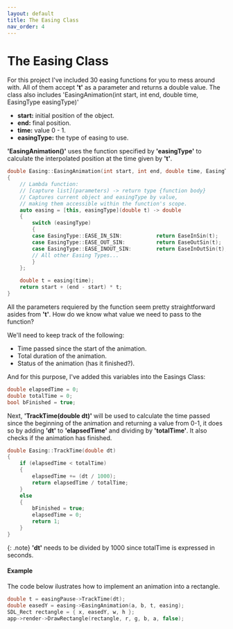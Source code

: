 ```yaml
---
layout: default
title: The Easing Class
nav_order: 4
---
```


# The Easing Class

For this project I've included 30 easing functions for you to mess around with. All of them accept __'t'__ as a parameter and returns a double value.
The class also includes 'EasingAnimation(int start, int end, double time, EasingType easingType)'
- **start:** initial position of the object.
- **end:** final position.
- **time:** value 0 - 1.
- **easingType:** the type of easing to use.

__'EasingAnimation()'__ uses the function specified by __'easingType'__ to calculate the interpolated position at the time given by __'t'__.

```c++
double Easing::EasingAnimation(int start, int end, double time, EasingType easingType)
{
    // Lambda function:
    // [capture list](parameters) -> return type {function body}
    // Captures current object and easingType by value,
    // making them accessible within the function's scope.
    auto easing = [this, easingType](double t) -> double
    {
        switch (easingType)
        {
        case EasingType::EASE_IN_SIN:           return EaseInSin(t);
        case EasingType::EASE_OUT_SIN:          return EaseOutSin(t);    
        case EasingType::EASE_INOUT_SIN:        return EaseInOutSin(t);
        // All other Easing Types...
        }
    };

    double t = easing(time);
    return start + (end - start) * t;
}
```

All the parameters requiered by the function seem pretty straightforward asides from __'t'__. How do we know what value we need to pass to the function?

We'll need to keep track of the following:
- Time passed since the start of the animation.
- Total duration of the animation.
- Status of the animation (has it finished?).

And for this purpose, I've added this variables into the Easings Class:

```c++
double elapsedTime = 0;
double totalTime = 0;
bool bFinished = true;
```

Next, __'TrackTime(double dt)'__ will be used to calculate the time passed since the beginning of the animation and returning a value from 0-1, it does so by adding __'dt'__ to __'elapsedTime'__ and dividing by __'totalTime'__. It also checks if the animation has finished.

```c++
double Easing::TrackTime(double dt)
{
    if (elapsedTime < totalTime)
    {
        elapsedTime += (dt / 1000);
        return elapsedTime / totalTime;
    }
    else
    {
        bFinished = true;
        elapsedTime = 0;
        return 1;
    }
}
```

{: .note}
__'dt'__ needs to be divided by 1000 since totalTime is expressed in seconds.


#### Example

The code below ilustrates how to implement an animation into a rectangle.
```c++
double t = easingPause->TrackTime(dt);
double easedY = easing->EasingAnimation(a, b, t, easing);
SDL_Rect rectangle = { x, easedY, w, h };
app->render->DrawRectangle(rectangle, r, g, b, a, false);
```

